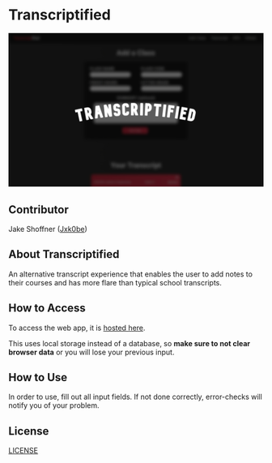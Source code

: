 # Transcriptified
![Transcriptified](Graphic.jpg)

## Contributor
Jake Shoffner ([Jxk0be](https://github.com/Jxk0be))

## About Transcriptified
An alternative transcript experience that enables the user to add notes to their courses and has more flare than typical school transcripts.

## How to Access
To access the web app, it is [hosted here](https://github.com/Jxk0be). 

This uses local storage instead of a database, so **make sure to not clear browser data** or you will lose your previous input.

## How to Use
In order to use, fill out all input fields. If not done correctly, error-checks will notify you of your problem.

## License
[LICENSE](LICENSE)